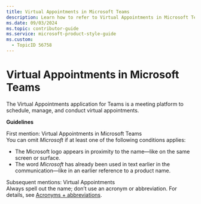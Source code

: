 ```yaml
---
title: Virtual Appointments in Microsoft Teams
description: Learn how to refer to Virtual Appointments in Microsoft Teams in your content.
ms.date: 09/03/2024
ms.topic: contributor-guide
ms.service: microsoft-product-style-guide
ms.custom:
  - TopicID 56758
---
```



# Virtual Appointments in Microsoft Teams

The Virtual Appointments application for Teams is a meeting platform to schedule, manage, and conduct virtual appointments.

**Guidelines**

First mention: Virtual Appointments in Microsoft Teams  
You can omit *Microsoft* if at least one of the following conditions applies:  
- The Microsoft logo appears in proximity to the name—like on the same screen or surface.  
- The word *Microsoft* has already been used in text earlier in the communication—like in an earlier reference to a product name.  

Subsequent mentions: Virtual Appointments  
Always spell out the name; don’t use an acronym or abbreviation. For details, see [Acronyms + abbreviations](~\abbreviations-and-acronyms.md).  

